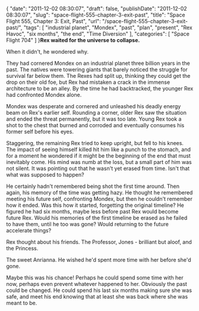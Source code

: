 {
    "date": "2011-12-02 08:30:07",
    "draft": false,
    "publishDate": "2011-12-02 08:30:07",
    "slug": "space-flight-555-chapter-3-exit-past",
    "title": "Space Flight 555, Chapter 3: Exit, Past",
    "url": "\/space-flight-555-chapter-3-exit-past\/",
    "tags": [
        "industrial planet",
        "Mondex",
        "past",
        "plan",
        "present",
        "Rex Havoc",
        "six months",
        "the end",
        "Time Diversion"
    ],
    "categories": [
        "Space Flight 704"
    ]
}**Rex waited for the universe to collapse.**

When it didn't, he wondered why.

They had cornered Mondex on an industrial planet three billion years in
the past. The natives were towering giants that barely noticed the
struggle for survival far below them. The Rexes had split up, thinking
they could get the drop on their old foe, but Rex had mistaken a crack
in the immense architecture to be an alley. By the time he had
backtracked, the younger Rex had confronted Mondex alone.

Mondex was desperate and cornered and unleashed his deadly energy beam
on Rex's earlier self. Rounding a corner, older Rex saw the situation
and ended the threat permanently, but it was too late. Young Rex took a
shot to the chest that burned and corroded and eventually consumes his
former self before his eyes.

Staggering, the remaining Rex tried to keep upright, but fell to his
knees. The impact of seeing himself killed hit him like a punch to the
stomach, and for a moment he wondered if it might be the beginning of
the end that must inevitably come. His mind was numb at the loss, but a
small part of him was not silent. It was pointing out that he wasn't yet
erased from time. Isn't that what was supposed to happen?

He certainly hadn't remembered being shot the first time around. Then
again, his memory of the time was getting hazy. He thought he remembered
meeting his future self, confronting Mondex, but then he couldn't
remember how it ended. Was this how it started, forgetting the original
timeline? He figured he had six months, maybe less before past Rex would
become future Rex. Would his memories of the first timeline be erased as
he failed to have them, until he too was gone? Would returning to the
future accelerate things?

Rex thought about his friends. The Professor, Jones - brilliant but
aloof, and the Princess.

The sweet Anrianna. He wished he'd spent more time with her before she'd
gone.

Maybe this was his chance! Perhaps he could spend some time with her
now, perhaps even prevent whatever happened to her. Obviously the past
could be changed. He could spend his last six months making sure she was
safe, and meet his end knowing that at least she was back where she was
meant to be.